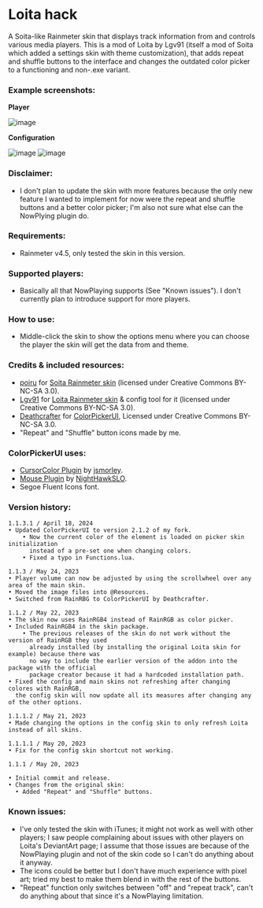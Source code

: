 # Loita hack
A Soita-like Rainmeter skin that displays track information from and controls various media players. This is a mod of Loita by Lgv91 (itself a mod of Soita which added a settings skin with theme customization), that adds repeat and shuffle buttons to the interface and changes the outdated color picker to a functioning and non-.exe variant.

### Example screenshots:

**Player**

![image](https://github.com/undeadwanderer/loita-hack/assets/51511863/7e8a8e4c-314c-4466-bbfd-58986d111bad)

**Configuration**

![image](https://github.com/undeadwanderer/loita-hack/assets/51511863/2018d7b9-cc70-40dd-90fa-ee9151c6ac67)
 ![image](https://github.com/undeadwanderer/loita-hack/assets/51511863/95ce05c3-8820-47f3-9afd-a730473faef7)


### Disclaimer: 
* I don't plan to update the skin with more features because the only new feature I wanted to implement for now were the repeat and shuffle buttons and a better color picker; I'm also not sure what else can the NowPlying plugin do.

### Requirements:
* Rainmeter v4.5, only tested the skin in this version.

### Supported players:
* Basically all that NowPlaying supports (See "Known issues"). I don't currently plan to introduce support for more players.

### How to use:
* Middle-click the skin to show the options menu where you can choose the player the skin will get the data from and theme.

### Credits & included resources:
* [poiru](https://www.deviantart.com/poiru) for [Soita Rainmeter skin](https://www.deviantart.com/poiru/art/Soita-for-Rainmeter-209864541) (licensed under Creative Commons BY-NC-SA 3.0).
* [Lgv91](https://www.deviantart.com/lgv91) for [Loita Rainmeter skin](https://www.deviantart.com/lgv91/art/Loita-265348874) & config tool for it (licensed under Creative Commons BY-NC-SA 3.0).
* [Deathcrafter](https://github.com/deathcrafter) for [ColorPickerUI](https://github.com/deathcrafter/ColorPickerUI), Licensed under Creative Commons BY-NC-SA 3.0.
* "Repeat" and "Shuffle" button icons made by me.

### ColorPickerUI uses:
* [CursorColor Plugin](https://forum.rainmeter.net/viewtopic.php?t=23375) by [jsmorley](https://www.rainmeter.net/).
* [Mouse Plugin](https://github.com/NighthawkSLO/Mouse.dll) by [NightHawkSLO](https://github.com/NighthawkSLO).
* Segoe Fluent Icons font.

### Version history:

```
1.1.3.1 / April 18, 2024
• Updated ColorPickerUI to version 2.1.2 of my fork.
    • Now the current color of the element is loaded on picker skin initialization
      instead of a pre-set one when changing colors.
    • Fixed a typo in Functions.lua.

1.1.3 / May 24, 2023
• Player volume can now be adjusted by using the scrollwheel over any area of the main skin.
• Moved the image files into @Resources.
• Switched from RainRBG to ColorPickerUI by Deathcrafter.

1.1.2 / May 22, 2023
• The skin now uses RainRGB4 instead of RainRGB as color picker.
• Included RainRGB4 in the skin package.
    • The previous releases of the skin do not work without the version of RainRGB they used
      already installed (by installing the original Loita skin for example) because there was
      no way to include the earlier version of the addon into the package with the official
      package creator because it had a hardcoded installation path.
• Fixed the config and main skins not refreshing after changing colores with RainRGB,
  the config skin will now update all its measures after changing any of the other options.

1.1.1.2 / May 21, 2023
• Made changing the options in the config skin to only refresh Loita instead of all skins.

1.1.1.1 / May 20, 2023
• Fix for the config skin shortcut not working.

1.1.1 / May 20, 2023

• Initial commit and release.
• Changes from the original skin:
  • Added "Repeat" and "Shuffle" buttons.
```

### Known issues: 
* I've only tested the skin with iTunes; it might not work as well with other players; I saw people complaining about issues with other players on Loita's DeviantArt page; I assume that those issues are because of the NowPlaying plugin and not of the skin code so I can't do anything about it anyway.
* The icons could be better but I don't have much experience with pixel art; tried my best to make them blend in with the rest of the buttons.
* "Repeat" function only switches between "off" and "repeat track", can't do anything about that since it's a NowPlaying limitation.
